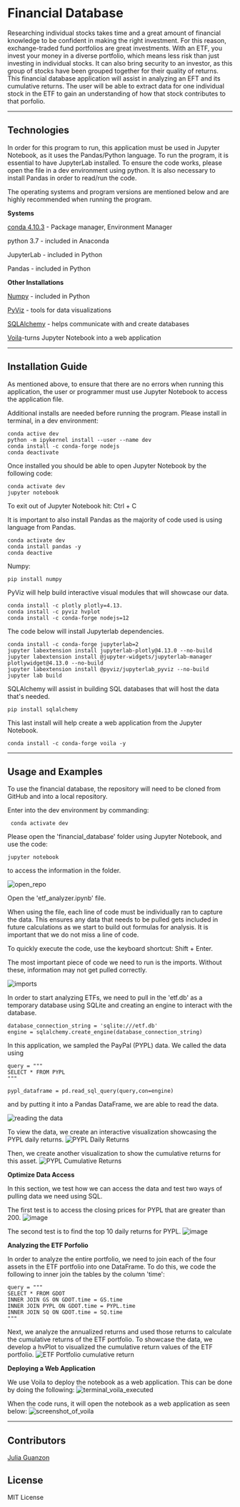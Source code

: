 # Financial Database

Researching individual stocks takes time and a great amount of financial knowledge to be confident in making the right investment. For this reason, exchange-traded fund portfolios are great investments. With an ETF, you invest your money in a diverse portfolio, which means less risk than just investing in individual stocks. It can also bring security to an investor, as this group of stocks have been grouped together for their quality of returns. This financial database application will assist in analyzing an EFT and its cumulative returns. The user will be able to extract data for one individual stock in the ETF to gain an understanding of how that stock contributes to that porfolio. 

---

## Technologies

In order for this program to run, this application must be used in Jupyter Notebook, as it uses the Pandas/Python language. To run the program, it is essential to have JupyterLab installed. To ensure the code works, please open the file in a dev environment using python. It is also necessary to install Pandas in order to read/run the code.

The operating systems and program versions are mentioned below and are highly recommended when running the program.

**Systems**

[conda 4.10.3](https://docs.anaconda.com/anaconda/install/index.html) - Package manager, Environment Manager

python 3.7 - included in Anaconda

JupyterLab - included in Python 

Pandas - included in Python

**Other Installations**

[Numpy](https://numpy.org/doc/stable/) - included in Python

[PyViz](https://pyviz.org/) - tools for data visualizations

[SQLAlchemy](https://docs.sqlalchemy.org/en/14/core/engines.html) - helps communicate with and create databases

[Voila](https://github.com/voila-dashboards/voila)-turns Jupyter Notebook into a web application

---

## Installation Guide

As mentioned above, to ensure that there are no errors when running this application, the user or programmer must use Jupyter Notebook to access the application file. 

Additional installs are needed before running the program. Please install in terminal, in a dev environment:

```JupyterLab
conda active dev
python -m ipykernel install --user --name dev
conda install -c conda-forge nodejs
conda deactivate

```
Once installed you should be able to open Jupyter Notebook by the following code:

```
conda activate dev
jupyter notebook
```

To exit out of Jupyter Notebook hit: Ctrl + C

It is important to also install Pandas as the majority of code used is using language from Pandas.

```Pandas
conda activate dev
conda install pandas -y
conda deactive
```
Numpy:
```
pip install numpy
```

PyViz will help build interactive visual modules that will showcase our data.

```
conda install -c plotly plotly=4.13.
conda install -c pyviz hvplot
conda install -c conda-forge nodejs=12
```
The code below will install Jupyterlab dependencies.

```
conda install -c conda-forge jupyterlab=2
jupyter labextension install jupyterlab-plotly@4.13.0 --no-build
jupyter labextension install @jupyter-widgets/jupyterlab-manager plotlywidget@4.13.0 --no-build
jupyter labextension install @pyviz/jupyterlab_pyviz --no-build
jupyter lab build
```
SQLAlchemy will assist in building SQL databases that will host the data that's needed.
```
pip install sqlalchemy
```
This last install will help create a web application from the Jupyter Notebook.
```
conda install -c conda-forge voila -y
```
---

## Usage and Examples

To use the financial database, the repository will need to be cloned from GitHub and into a local repository.

Enter into the dev environment by commanding: 

```
 conda activate dev
```

Please open the 'financial_database' folder using Jupyter Notebook, and use the code:

```
jupyter notebook
```
to access the information in the folder.

![open_repo](https://user-images.githubusercontent.com/84649228/128933869-f6c3af63-2c8e-4a91-812d-ef945949f927.png)

Open the 'etf_analyzer.ipynb' file.

When using the file, each line of code must be individually ran to capture the data. This ensures any data that needs to be pulled gets included in future calculations as we start to build out formulas for analysis. It is important that we do not miss a line of code.

To quickly execute the code, use the keyboard shortcut: Shift + Enter.

The most important piece of code we need to run is the imports. Without these, information may not get pulled correctly.

![imports](https://user-images.githubusercontent.com/84649228/128933908-df85026b-3d05-4083-9125-7deaad04c9eb.png)

In order to start analyzing ETFs, we need to pull in the 'etf.db' as a temporary database using SQLite and creating an engine to interact with the database.

```
database_connection_string = 'sqlite:///etf.db'
engine = sqlalchemy.create_engine(database_connection_string)
```

In this application, we sampled the PayPal (PYPL) data. We called the data using
```
query = """
SELECT * FROM PYPL
"""

pypl_dataframe = pd.read_sql_query(query,con=engine)
```
and by putting it into a Pandas DataFrame, we are able to read the data.

![reading the data](https://user-images.githubusercontent.com/84649228/128934011-5464b18f-f31c-421e-8304-2997c9ed6fc1.png)

To view the data, we create an interactive visualization showcasing the PYPL daily returns.
![PYPL Daily Returns](https://user-images.githubusercontent.com/84649228/128934038-fc6e6e25-9a1d-4dcd-a61d-2cdf72423a2e.png)


Then, we create another visualization to show the cumulative returns for this asset.
![PYPL Cumulative Returns](https://user-images.githubusercontent.com/84649228/128934051-8051deaa-f3df-4a81-ab7b-eb45cab4dd6e.png)


**Optimize Data Access**

In this section, we test how we can access the data and test two ways of pulling data we need using SQL.

The first test is to access the closing prices for PYPL that are greater than 200.
![image](https://user-images.githubusercontent.com/84649228/128934402-18532bf1-b348-4a4b-b67f-e5de4d542503.png)

The second test is to find the top 10 daily returns for PYPL.
![image](https://user-images.githubusercontent.com/84649228/128934440-614e6c2d-8acd-4e96-99f3-c1fb53c2d847.png)


**Analyzing the ETF Porfolio**

In order to analyze the entire portfolio, we need to join each of the four assets in the ETF portfolio into one DataFrame. To do this, we code the following to inner join the tables by the column 'time': 

```
query = """
SELECT * FROM GDOT
INNER JOIN GS ON GDOT.time = GS.time
INNER JOIN PYPL ON GDOT.time = PYPL.time
INNER JOIN SQ ON GDOT.time = SQ.time
"""
```
Next, we analyze the annualized returns and used those returns to calculate the cumulative returns of the ETF portfolio. To showcase the data, we develop a hvPlot to visualized the cumulative return values of the ETF portfolio.
![ETF Portfolio cumulative return](https://user-images.githubusercontent.com/84649228/128933839-dc8809f9-2f11-4964-b0f1-70418c26aaf3.png)


**Deploying a Web Application**

We use Voila to deploy the notebook as a web application. This can be done by doing the following:
![terminal_voila_executed](https://user-images.githubusercontent.com/84649228/128933705-211dc431-42a8-4513-8a04-88cf664cbb62.png)

When the code runs, it will open the notebook as a web application as seen below:
![screenshot_of_voila](https://user-images.githubusercontent.com/84649228/128933795-3b7192f4-ba91-4248-9868-2cb0173ac8ea.png)


---

## Contributors

[Julia Guanzon](www.linkedin.com/in/julia-guanzon)

## License

MIT License
